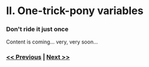 # II. One-trick-pony variables

### Don't ride it just once

Content is coming... very, very soon...

### [<< Previous](/pages/en/magic-strings.md) | [Next >>](/pages/en/sensitive-config.md)